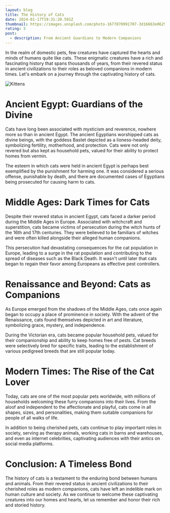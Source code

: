 ```yaml
---
layout: blog
title: The History of Cats
date: 2024-01-17T19:31:20.591Z
thumbnail: https://images.unsplash.com/photo-1677870991707-3d16663e0629?w=800&auto=format&fit=crop&q=60&ixlib=rb-4.0.3&ixid=M3wxMjA3fDB8MHxzZWFyY2h8MTB8fGNhdHMlMjBlZ3lwdHxlbnwwfHwwfHx8MA%3D%3D
rating: 5
post:
  - description: From Ancient Guardians to Modern Companions
---
```



In the realm of domestic pets, few creatures have captured the hearts
and minds of humans quite like cats. These enigmatic creatures have a
rich and fascinating history that spans thousands of years, from their
revered status in ancient civilizations to their roles as beloved
companions in modern times. Let\'s embark on a journey through the
captivating history of cats.

![Kittens](/images/3.jpg)

# Ancient Egypt: Guardians of the Divine

Cats have long been associated with mysticism and reverence, nowhere
more so than in ancient Egypt. The ancient Egyptians worshipped cats as
divine beings, with the goddess Bastet depicted as a lioness-headed
deity, symbolizing fertility, motherhood, and protection. Cats were not
only revered but also kept as household pets, valued for their ability
to protect homes from vermin.

The esteem in which cats were held in ancient Egypt is perhaps best
exemplified by the punishment for harming one. It was considered a
serious offense, punishable by death, and there are documented cases of
Egyptians being prosecuted for causing harm to cats.

# Middle Ages: Dark Times for Cats

Despite their revered status in ancient Egypt, cats faced a darker
period during the Middle Ages in Europe. Associated with witchcraft and
superstition, cats became victims of persecution during the witch hunts
of the 16th and 17th centuries. They were believed to be familiars of
witches and were often killed alongside their alleged human companions.

This persecution had devastating consequences for the cat population in
Europe, leading to a surge in the rat population and contributing to the
spread of diseases such as the Black Death. It wasn\'t until later that
cats began to regain their favor among Europeans as effective pest
controllers.

# Renaissance and Beyond: Cats as Companions

As Europe emerged from the shadows of the Middle Ages, cats once again
began to occupy a place of prominence in society. With the advent of the
Renaissance, cats found themselves depicted in art and literature,
symbolizing grace, mystery, and independence.

During the Victorian era, cats became popular household pets, valued for
their companionship and ability to keep homes free of pests. Cat breeds
were selectively bred for specific traits, leading to the establishment
of various pedigreed breeds that are still popular today.

# Modern Times: The Rise of the Cat Lover

Today, cats are one of the most popular pets worldwide, with millions of
households welcoming these furry companions into their lives. From the
aloof and independent to the affectionate and playful, cats come in all
shapes, sizes, and personalities, making them suitable companions for
people of all walks of life.

In addition to being cherished pets, cats continue to play important
roles in society, serving as therapy animals, working cats in barns and
warehouses, and even as internet celebrities, captivating audiences with
their antics on social media platforms.

# Conclusion: A Timeless Bond

The history of cats is a testament to the enduring bond between humans
and animals. From their revered status in ancient civilizations to their
cherished roles as modern companions, cats have left an indelible mark
on human culture and society. As we continue to welcome these
captivating creatures into our homes and hearts, let us remember and
honor their rich and storied history.
